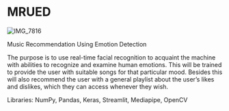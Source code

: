 # MRUED

![IMG_7816](https://github.com/user-attachments/assets/be0d3cb5-b3ae-4f92-a497-1f258ac5922d)

Music Recommendation Using Emotion Detection


The purpose is to use real-time facial recognition to acquaint the machine with abilities to recognize and examine human emotions. This will be trained to provide the user with suitable songs for that particular mood. Besides this will also recommend the user with a general playlist about the user’s likes and dislikes, which they can access whenever they wish.


Libraries: NumPy, Pandas, Keras, Streamlit, Mediapipe, OpenCV
